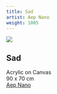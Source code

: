 ```yaml
---
title: Sad
artist: Aep Nano
weight: 1005
---
```


![](https://raw.githubusercontent.com/BayuAngora/gallery/main/aep-nano-sad.jpg)

## Sad  
Acrylic on Canvas  
90 x 70 cm  
[Aep Nano](/artist/aep-nano/)
